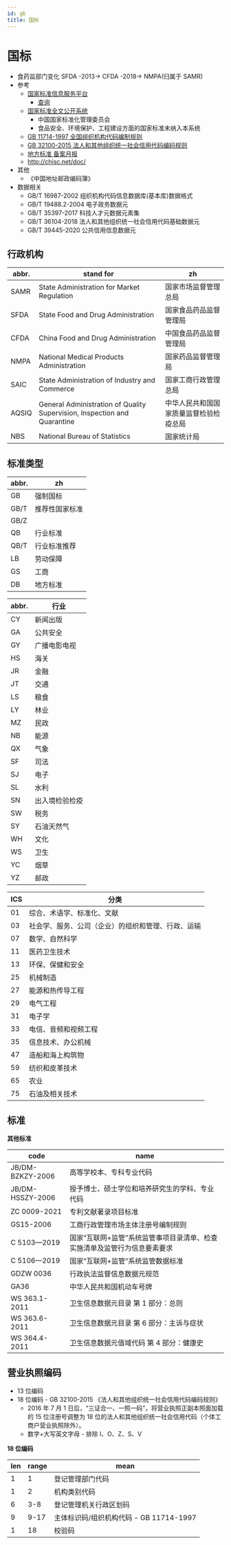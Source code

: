 ```yaml
---
id: gb
title: 国标
---
```


# 国标

- 食药监部门变化 SFDA -2013-> CFDA -2018-> NMPA(归属于 SAMR)
- 参考
  - [国家标准信息服务平台](http://std.samr.gov.cn/)
    - [查询](http://std.samr.gov.cn/gb/gbQuery)
  - [国家标准全文公开系统](http://www.gb688.cn/bzgk/gb/index)
    - 中国国家标准化管理委员会
    - 食品安全、环境保护、工程建设方面的国家标准未纳入本系统
  - [GB 11714-1997 全国组织机构代码编制规则](https://zh.wikisource.org/wiki/GB_11714-1997_全国组织机构代码编制规则)
  - [GB 32100-2015 法人和其他组织统一社会信用代码编码规则](https://zh.wikisource.org/wiki/GB_32100-2015_法人和其他组织统一社会信用代码编码规则)
  - [地方标准 备案月报](http://std.sacinfo.org.cn/gnocDb/queryInfo?id=D90F358A24DBB8ED3BAD4413047770FC61179F54B87450A826F58E9482824CBB)
  - http://chisc.net/doc/
- 其他
  - 《中国地址邮政编码簿》
- 数据相关
  - GB/T 16987-2002 组织机构代码信息数据库(基本库)数据格式
  - GB/T 19488.2-2004 电子政务数据元
  - GB/T 35397-2017 科技人才元数据元素集
  - GB/T 36104-2018 法人和其他组织统一社会信用代码基础数据元
  - GB/T 39445-2020 公共信用信息数据元

## 行政机构

| abbr. | stand for                                                                | zh                                     |
| ----- | ------------------------------------------------------------------------ | -------------------------------------- |
| SAMR  | State Administration for Market Regulation                               | 国家市场监督管理总局                   |
| SFDA  | State Food and Drug Administration                                       | 国家食品药品监督管理局                 |
| CFDA  | China Food and Drug Administration                                       | 中国食品药品监督管理局                 |
| NMPA  | National Medical Products Administration                                 | 国家药品监督管理局                     |
| SAIC  | State Administration of Industry and Commerce                            | 国家工商行政管理总局                   |
| AQSIQ | General Administration of Quality Supervision, Inspection and Quarantine | 中华人民共和国国家质量监督检验检疫总局 |
| NBS   | National Bureau of Statistics                                            | 国家统计局                             |

## 标准类型

| abbr. | zh             |
| ----- | -------------- |
| GB    | 强制国标       |
| GB/T  | 推荐性国家标准 |
| GB/Z  |                |
| QB    | 行业标准       |
| QB/T  | 行业标准推荐   |
| LB    | 劳动保障       |
| GS    | 工商           |
| DB    | 地方标准       |

| abbr. | 行业           |
| ----- | -------------- |
| CY    | 新闻出版       |
| GA    | 公共安全       |
| GY    | 广播电影电视   |
| HS    | 海关           |
| JR    | 金融           |
| JT    | 交通           |
| LS    | 粮食           |
| LY    | 林业           |
| MZ    | 民政           |
| NB    | 能源           |
| QX    | 气象           |
| SF    | 司法           |
| SJ    | 电子           |
| SL    | 水利           |
| SN    | 出入境检验检疫 |
| SW    | 税务           |
| SY    | 石油天然气     |
| WH    | 文化           |
| WS    | 卫生           |
| YC    | 烟草           |
| YZ    | 邮政           |

| ICS | 分类                                               |
| --- | -------------------------------------------------- |
| 01  | 综合、术语学、标准化、文献                         |
| 03  | 社会学、服务、公司（企业）的组织和管理、行政、运输 |
| 07  | 数学、自然科学                                     |
| 11  | 医药卫生技术                                       |
| 13  | 环保、保健和安全                                   |
| 25  | 机械制造                                           |
| 27  | 能源和热传导工程                                   |
| 29  | 电气工程                                           |
| 31  | 电子学                                             |
| 33  | 电信、音频和视频工程                               |
| 35  | 信息技术、办公机械                                 |
| 47  | 造船和海上构筑物                                   |
| 59  | 纺织和皮革技术                                     |
| 65  | 农业                                               |
| 75  | 石油及相关技术                                     |

## 标准

**其他标准**

| code             | name                                                                      |
| ---------------- | ------------------------------------------------------------------------- |
| JB/DM-BZKZY-2006 | 高等学校本、专科专业代码                                                  |
| JB/DM-HSSZY-2006 | 授予博士、硕士学位和培养研究生的学科、专业代码                            |
| ZC 0009-2021     | 专利文献著录项目标准                                                      |
| GS15-2006        | 工商行政管理市场主体注册号编制规则                                        |
| C 5103—2019      | 国家“互联网+监管”系统监管事项目录清单、检查实施清单及监管行为信息要素要求 |
| C 5106—2019      | 国家“互联网+监管”系统监管数据标准                                         |
| GDZW 0036        | 行政执法监督信息数据元规范                                                |
| GA36             | 中华人民共和国机动车号牌                                                  |
| WS 363.1-2011    | 卫生信息数据元目录 第 1 部分：总则                                        |
| WS 363.6-2011    | 卫生信息数据元目录 第 6 部分：主诉与症状                                  |
| WS 364.4-2011    | 卫生信息数据元值域代码 第 4 部分：健康史                                  |

## 营业执照编码

- 13 位编码
- 18 位编码 - GB 32100-2015 《法人和其他组织统一社会信用代码编码规则》
  - 2016 年 7 月 1 日后，“三证合一、一照一码”，将营业执照正副本照面加载的 15 位注册号调整为 18 位的法人和其他组织统一社会信用代码（个体工商户营业执照除外）。
  - 数字+大写英文字母 - 排除 I、O、Z、S、V

**18 位编码**

| len | range | mean                                    |
| --- | ----- | --------------------------------------- |
| 1   | 1     | 登记管理部门代码                        |
| 1   | 2     | 机构类别代码                            |
| 6   | 3-8   | 登记管理机关行政区划码                  |
| 9   | 9-17  | 主体标识码/组织机构代码 - GB 11714-1997 |
| 1   | 18    | 校验码                                  |

